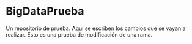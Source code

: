 # BigDataPrueba
Un repositorio de prueba.
Aquí se escriben los cambios que se vayan a realizar.
Esto es una prueba de modificación de una rama.
